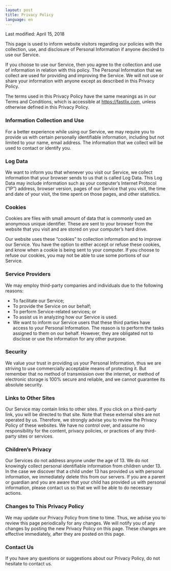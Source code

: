 ```yaml
---
layout: post
title: Privacy Policy
language: en
---
```

Last modified: April 15, 2018

This page is used to inform website visitors regarding our policies with the collection, use, and disclosure of 
Personal Information if anyone decided to use our Service.

If you choose to use our Service, then you agree to the collection and use of information in relation with this policy. 
The Personal Information that we collect are used for providing and improving the Service. We will not use or share 
your information with anyone except as described in this Privacy Policy.

The terms used in this Privacy Policy have the same meanings as in our Terms and Conditions, which is accessible at 
https://fastlix.com, unless otherwise defined in this Privacy Policy.

### Information Collection and Use

For a better experience while using our Service, we may require you to provide us with certain personally identifiable 
information, including but not limited to your name, email address. The information that we collect 
will be used to contact or identify you.

### Log Data

We want to inform you that whenever you visit our Service, we collect information that your browser sends to us that is 
called Log Data. This Log Data may include information such as your computer’s Internet Protocol (“IP”) address, browser 
version, pages of our Service that you visit, the time and date of your visit, the time spent on those pages, and other 
statistics.

### Cookies

Cookies are files with small amount of data that is commonly used an anonymous unique identifier. These are sent to your 
browser from the website that you visit and are stored on your computer’s hard drive.

Our website uses these “cookies” to collection information and to improve our Service. You have the option to either 
accept or refuse these cookies, and know when a cookie is being sent to your computer. If you choose to refuse our 
cookies, you may not be able to use some portions of our Service.

### Service Providers

We may employ third-party companies and individuals due to the following reasons:

* To facilitate our Service;
* To provide the Service on our behalf;
* To perform Service-related services; or
* To assist us in analyzing how our Service is used.
* We want to inform our Service users that these third parties have access to your Personal Information. The reason is 
to perform the tasks assigned to them on our behalf. However, they are obligated not to disclose or use the information 
for any other purpose.

### Security

We value your trust in providing us your Personal Information, thus we are striving to use commercially acceptable means 
of protecting it. But remember that no method of transmission over the internet, or method of electronic storage is 100% 
secure and reliable, and we cannot guarantee its absolute security.

### Links to Other Sites

Our Service may contain links to other sites. If you click on a third-party link, you will be directed to that site. 
Note that these external sites are not operated by us. Therefore, we strongly advise you to review the Privacy Policy of 
these websites. We have no control over, and assume no responsibility for the content, privacy policies, or practices of 
any third-party sites or services.

### Children’s Privacy

Our Services do not address anyone under the age of 13. We do not knowingly collect personal identifiable information 
from children under 13. In the case we discover that a child under 13 has provided us with personal information, we 
immediately delete this from our servers. If you are a parent or guardian and you are aware that your child has provided 
us with personal information, please contact us so that we will be able to do necessary actions.

### Changes to This Privacy Policy

We may update our Privacy Policy from time to time. Thus, we advise you to review this page periodically for any 
changes. We will notify you of any changes by posting the new Privacy Policy on this page. These changes are effective 
immediately, after they are posted on this page.

### Contact Us

If you have any questions or suggestions about our Privacy Policy, do not hesitate to contact us.